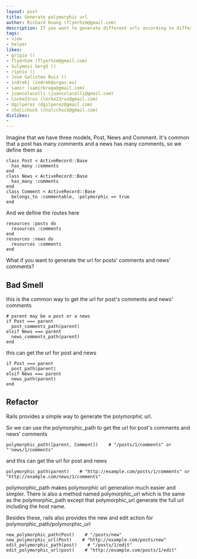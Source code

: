 ```yaml
---
layout: post
title: Generate polymorphic url
author: Richard Huang (flyerhzm@gmail.com)
description: If you want to generate different urls according to different objects, you should use the polymorphic_path/polymorphic_url to simplify the url generation.
tags:
- view
- helper
likes:
- grigio ()
- flyerhzm (flyerhzm@gmail.com)
- Sulymosi Gergő ()
- ripnix ()
- José Galisteo Ruiz ()
- indrekj (indrek@urgas.eu)
- samir (samirbraga@gmail.com)
- juancolacelli (juancolacelli@gmail.com)
- Locke23rus (locke23rus@gmail.com)
- dgilperez (dgilperez@gmail.com)
- chalcchuck (chalcchuck@gmail.com)
dislikes:
- 
---
```

Imagine that we have three models, Post, News and Comment. It's common that a post has many comments and a news has many comments, so we define them as

    class Post < ActiveRecord::Base
      has_many :comments
    end
    class News < ActiveRecord::Base
      has_many :comments
    end
    class Comment < ActiveRecord::Base
      belongs_to :commentable, :polymorphic => true
    end

And we define the routes here

    resources :posts do
      resources :comments
    end
    resources :news do
      resources :comments
    end

What if you want to generate the url for posts' comments and news' comments?

Bad Smell
---------

this is the common way to get the url for post's comments and news' comments

    # parent may be a post or a news
    if Post === parent
      post_comments_path(parent)
    elsif News === parent
      news_comments_path(parent)
    end

this can get the url for post and news

    if Post === parent
      post_path(parent)
    elsif News === parent
      news_path(parent)
    end

Refactor
--------

Rails provides a simple way to generate the polymorphic url.

So we can use the polymorphic_path to get the url for post's comments and news' comments

    polymorphic_path([parent, Comment])    # "/posts/1/comments" or "'news/1/comments"

and this can get the url for post and news

    polymorphic_path(parent)    # "http://example.com/posts/1/comments" or "http://example.com/news/1/comments"

polymorphic_path makes polymorphic url generation much easier and simpler. There is also a method named polymorphic_url which is the same as the polymorphic_path except that polymorphic_url generate the full url including the host name.

Besides these, rails also provides the new and edit action for polymorphic_path/polymorphic_url

    new_polymorphic_path(Post)    # "/posts/new"
    new_polymorphic_url(Post)    # "http://example.com/posts/new"
    edit_polymorphic_path(post)    # "/posts/1/edit"
    edit_polymorphic_url(post)    # "http://example.com/posts/1/edit"

